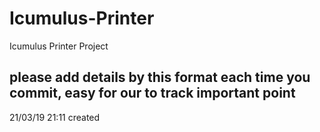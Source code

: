 # Icumulus-Printer
Icumulus Printer Project

please add details by this format each time you commit, easy for our to track important point
-------------------------------------------------------------------
21/03/19 21:11
created
